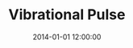 ---
layout: work
title: Vibrational Pulse
date: 2014-01-01 12:00:00
category: lightworks
imageURL: /images/lightworks/vibration-pulse.jpg
thumbnailURL: /images/lightworks/vibration-pulse-thumbnail.jpg
medium: Automotive paints, clear cast acrylic, Acrylic primer, RGB LEDs, 12v Power supply, custom board and flexi ply, electrical cable, 240v plug custom board and flexi ply 
dimensions: 1618mm Ø x 51mm D
price: $ 12,500
sold: false
---